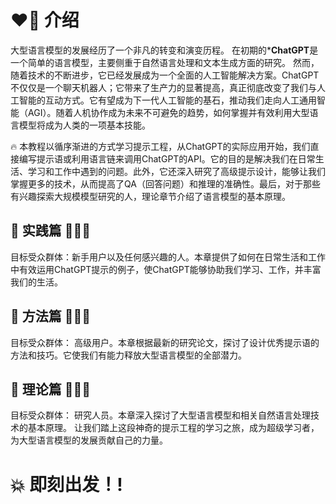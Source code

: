 # ❤️‍🔥 介绍

<!-- Prompt engineering involves designing, creating, and optimizing prompts for the purpose of extracting accurate, consistent, and fair outputs from large language models (LLMs).

> The aforementioned is also applicable to other large generative models, such text-to-image synthesizers. For the sake of brevity, we will temporarily focus on language models.

LLMs are trained on vast amounts of text data, allowing them to encode a substantial amount of factual information about the world. Their popularity has surged in recent years due to their ability to generate human-like text, making them ideal for chatbots, virtual assistants, and similar applications. However, it is essential to note that without appropriate prompt engineering, the generated outputs can be unpredictable and potentially result in harmful consequences.

The goal of prompt engineering is to identify an appropriate prompt to be given to LLMs, in such a way that they generate responses that can effectively solve our specified complex tasks.

A prompt can take on any form of sentence such as statements, instructions, questions, or even paragraph, as long as it inspires the imagination of LLMs and guides them to explore a variety of topics and tasks.

> For the sake of making it easier for beginners to understand, we will temporarily set aside the concept of soft prompts.**

After receiving various types of prompts, LLMs have the ability to generate a diverse range of output formats, including completed sentences, question-answers, translations, conversational scripts, and other text generation, all of which have wide-ranging applications and great creative potential.

Depending on the knowledge and experience acquired from vast amounts of language data during training, LLMs are not just used for chatbot conversations, but also highly effective problem solvers. -->
大型语言模型的发展经历了一个非凡的转变和演变历程。
在初期的***ChatGPT**是一个简单的语言模型，主要侧重于自然语言处理和文本生成方面的研究。 然而，随着技术的不断进步，它已经发展成为一个全面的人工智能解决方案。ChatGPT不仅仅是一个聊天机器人；它带来了生产力的显著提高，真正彻底改变了我们与人工智能的互动方式。它有望成为下一代人工智能的基石，推动我们走向人工通用智能（AGI）。随着人机协作成为未来不可避免的趋势，如何掌握并有效利用大型语言模型将成为人类的一项基本技能。

🔥 本教程以循序渐进的方式学习提示工程，从ChatGPT的实际应用开始，我们直接编写提示语或利用语言链来调用ChatGPT的API。它的目的是解决我们在日常生活、学习和工作中遇到的问题。此外，它还深入研究了高级提示设计，能够让我们掌握更多的技术，从而提高了QA（回答问题）和推理的准确性。最后，对于那些有兴趣探索大规模模型研究的人，理论章节介绍了语言模型的基本原理。

## 📄 实践篇  👨🏻‍🎓
目标受众群体：新手用户以及任何感兴趣的人。本章提供了如何在日常生活和工作中有效运用ChatGPT提示的例子，使ChatGPT能够协助我们学习、工作，并丰富我们的生活。

## 📄 方法篇 👨🏽‍🎓
目标受众群体： 高级用户。本章根据最新的研究论文，探讨了设计优秀提示语的方法和技巧。它使我们有能力释放大型语言模型的全部潜力。

## 📄 理论篇 🧑🏻‍🎓
目标受众群体： 研究人员。本章深入探讨了大型语言模型和相关自然语言处理技术的基本原理。
让我们踏上这段神奇的提示工程的学习之旅，成为超级学习者，为大型语言模型的发展贡献自己的力量。


# 💥 即刻出发！!

<!-- ### 💥 Hightlight: To enhance the problem-solving ability of LLMs, high-quality prompts are crucial. -->
